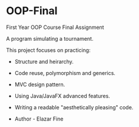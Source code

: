 # OOP-Final
 
First Year OOP Course Final Assignment

A program simulating a tournament.

This project focuses on practicing:
- Structure and heirarchy.
- Code reuse, polymorphism and generics.
- MVC design pattern.
- Using Java/JavaFX advanced features.
- Writing a readable "aesthetically pleasing" code.

- Author - Elazar Fine
